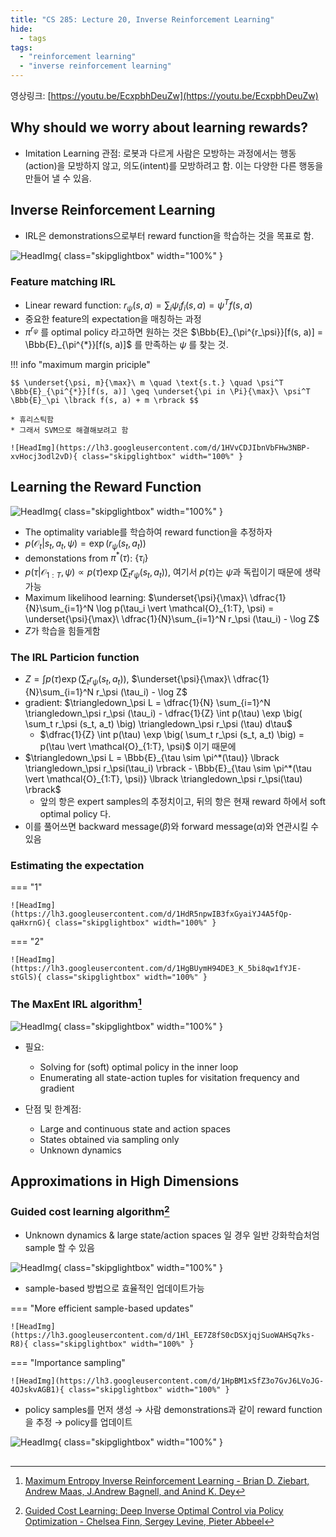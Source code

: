 ```yaml
---
title: "CS 285: Lecture 20, Inverse Reinforcement Learning"
hide:
  - tags
tags:
  - "reinforcement learning"
  - "inverse reinforcement learning"
---
```


영상링크: [https://youtu.be/EcxpbhDeuZw](https://youtu.be/EcxpbhDeuZw)

## Why should we worry about learning rewards?

* Imitation Learning 관점: 로봇과 다르게 사람은 모방하는 과정에서는 행동(action)을 모방하지 않고, 의도(intent)를 모방하려고 함. 이는 다양한 다른 행동을 만들어 낼 수 있음.

## Inverse Reinforcement Learning

* IRL은 demonstrations으로부터 reward function을 학습하는 것을 목표로 함.

![HeadImg](https://lh3.googleusercontent.com/d/1HVV-y_kFh2XxnkWTRmYQ4TMxLz4gMi6t){ class="skipglightbox" width="100%" }

### Feature matching IRL

* Linear reward function: $r_\psi(s, a) = \sum_i \psi_i f_i(s,a) = \psi^T f(s, a)$
* 중요한 feature의 expectation을 매칭하는 과정
* $\pi^{r_\psi}$ 를 optimal policy 라고하면 원하는 것은 $\Bbb{E}_{\pi^{r_\psi}}[f(s, a)] = \Bbb{E}_{\pi^{*}}[f(s, a)]$ 를 만족하는 $\psi$ 를 찾는 것. 

!!! info "maximum margin priciple"

    $$ \underset{\psi, m}{\max}\ m \quad \text{s.t.} \quad \psi^T \Bbb{E}_{\pi^{*}}[f(s, a)] \geq \underset{\pi in \Pi}{\max}\ \psi^T \Bbb{E}_\pi \lbrack f(s, a) + m \rbrack $$

    * 휴리스틱함
    * 그래서 SVM으로 해결해보려고 함

    ![HeadImg](https://lh3.googleusercontent.com/d/1HVvCDJIbnVbFHw3NBP-xvHocj3odl2vD){ class="skipglightbox" width="100%" }

## Learning the Reward Function

![HeadImg](https://lh3.googleusercontent.com/d/1H_wQTy8E6kVAMHT4s7C8U_otdUNX_W7U){ class="skipglightbox" width="100%" }

* The optimality variable를 학습하여 reward function을 추정하자
* $p(\mathcal{O}_t \vert s_t, a_t, \psi) = \exp \big( r_\psi (s_t, a_t) \big)$ 
* demonstations from $\pi^*(\tau)$: $\lbrace \tau_i \rbrace$
* $p(\tau \vert \mathcal{O}_{1:T}, \psi) \propto p(\tau) \exp \big( \sum_t r_\psi (s_t, a_t) \big)$, 여기서 $p(\tau)$는 $\psi$과 독립이기 때문에 생략 가능 
* Maximum likelihood learning: $\underset{\psi}{\max}\ \dfrac{1}{N}\sum_{i=1}^N \log p(\tau_i \vert \mathcal{O}_{1:T}, \psi) = \underset{\psi}{\max}\ \dfrac{1}{N}\sum_{i=1}^N r_\psi (\tau_i) - \log Z$
* $Z$가 학습을 힘들게함

### The IRL Particion function

* $Z = \int p(\tau) \exp \big( \sum_t r_\psi (s_t, a_t) \big)$,  $\underset{\psi}{\max}\ \dfrac{1}{N}\sum_{i=1}^N r_\psi (\tau_i) - \log Z$
* gradient: $\triangledown_\psi L = \dfrac{1}{N} \sum_{i=1}^N \triangledown_\psi r_\psi (\tau_i) - \dfrac{1}{Z} \int p(\tau) \exp \big( \sum_t r_\psi (s_t, a_t) \big) \triangledown_\psi r_\psi (\tau) d\tau$
    * $\dfrac{1}{Z} \int p(\tau) \exp \big( \sum_t r_\psi (s_t, a_t) \big) = p(\tau \vert \mathcal{O}_{1:T}, \psi)$ 이기 때문에
* $\triangledown_\psi L = \Bbb{E}_{\tau \sim \pi^*(\tau)} \lbrack \triangledown_\psi r_\psi(\tau_i) \rbrack - \Bbb{E}_{\tau \sim \pi^*(\tau \vert \mathcal{O}_{1:T}, \psi)} \lbrack \triangledown_\psi r_\psi(\tau) \rbrack$
    * 앞의 항은 expert samples의 추정치이고, 뒤의 항은 현재 reward 하에서 soft optimal policy 다.
* 이를 풀어쓰면 backward message($\beta$)와 forward message($\alpha$)와 연관시킬 수 있음

### Estimating the expectation

=== "1"

    ![HeadImg](https://lh3.googleusercontent.com/d/1HdR5npwIB3fxGyaiYJ4A5fQp-qaHxrnG){ class="skipglightbox" width="100%" }

=== "2"

    ![HeadImg](https://lh3.googleusercontent.com/d/1HgBUymH94DE3_K_5bi8qw1fYJE-stGlS){ class="skipglightbox" width="100%" }

### The MaxEnt IRL algorithm[^1]

![HeadImg](https://lh3.googleusercontent.com/d/1HgKERyg7tJP9_Z67QuwGx3In64TGMYm5){ class="skipglightbox" width="100%" }

[^1]: [Maximum Entropy Inverse Reinforcement Learning - Brian D. Ziebart, Andrew Maas, J.Andrew Bagnell, and Anind K. Dey](https://cdn.aaai.org/AAAI/2008/AAAI08-227.pdf)

* 필요:
    * Solving for (soft) optimal policy in the inner loop
    * Enumerating all state-action tuples for visitation frequency and gradient

* 단점 및 한계점: 
    * Large and continuous state and action spaces
    * States obtained via sampling only
    * Unknown dynamics

## Approximations in High Dimensions

### Guided cost learning algorithm[^2]

[^2]: [Guided Cost Learning: Deep Inverse Optimal Control via Policy Optimization - Chelsea Finn, Sergey Levine, Pieter Abbeel](https://arxiv.org/abs/1603.00448)

* Unknown dynamics & large state/action spaces 일 경우 일반 강화학습처엄 sample 할 수 있음

![HeadImg](https://lh3.googleusercontent.com/d/1HlXbXT41U8W1DfmlwWm6GX2JktIUFlKo){ class="skipglightbox" width="100%" }

* sample-based 방법으로 효율적인 업데이트가능

=== "More efficient sample-based updates"

    ![HeadImg](https://lh3.googleusercontent.com/d/1Hl_EE7Z8fS0cDSXjqjSuoWAHSq7ks-R8){ class="skipglightbox" width="100%" }

=== "Importance sampling"

    ![HeadImg](https://lh3.googleusercontent.com/d/1HpBM1xSfZ3o7GvJ6LVoJG-4OJskvAGB1){ class="skipglightbox" width="100%" }

* policy samples를 먼저 생성 $\rightarrow$ 사람 demonstrations과 같이 reward function을 추정 $\rightarrow$ policy를 업데이트

![HeadImg](https://lh3.googleusercontent.com/d/1Hru-Bbpa585QzRwCEGnhL-_QEr_OFAtC){ class="skipglightbox" width="100%" }

## 